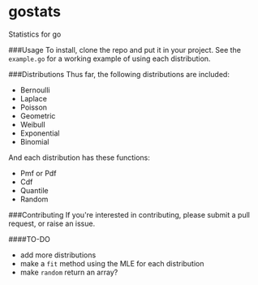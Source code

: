 # gostats
Statistics for go

###Usage
To install, clone the repo and put it in your project. See the `example.go` for a working example of using each distribution.

###Distributions
Thus far, the following distributions are included: 
- Bernoulli 
- Laplace 
- Poisson
- Geometric
- Weibull
- Exponential
- Binomial

And each distribution has these functions:
- Pmf or Pdf
- Cdf
- Quantile
- Random

###Contributing
If you're interested in contributing, please submit a pull request, or raise an issue.

####TO-DO
- add more distributions
- make a `fit` method using the MLE for each distribution
- make `random` return an array?
